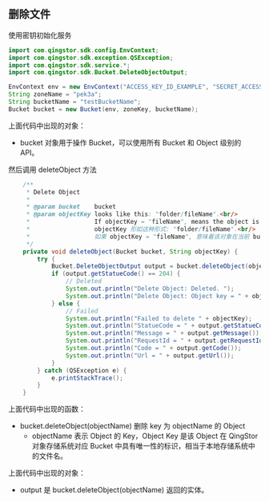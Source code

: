 ## 删除文件

使用密钥初始化服务

```java
import com.qingstor.sdk.config.EnvContext;
import com.qingstor.sdk.exception.QSException;
import com.qingstor.sdk.service.*;
import com.qingstor.sdk.Bucket.DeleteObjectOutput;

EnvContext env = new EnvContext("ACCESS_KEY_ID_EXAMPLE", "SECRET_ACCESS_KEY_EXAMPLE");
String zoneName = "pek3a";
String bucketName = "testBucketName";
Bucket bucket = new Bucket(env, zoneKey, bucketName);
```

上面代码中出现的对象：

- bucket 对象用于操作 Bucket，可以使用所有 Bucket 和 Object 级别的 API。

然后调用 deleteObject 方法

```java
    /**
     * Delete Object
     *
     * @param bucket    bucket
     * @param objectKey looks like this: "folder/fileName".<br/>
     *                  If objectKey = "fileName", means the object is in the bucket's root folder.<br/>
     *                  objectKey 形如这种形式: "folder/fileName".<br/>
     *                  如果 objectKey = "fileName", 意味着该对象在当前 bucket 的根目录。
     */
    private void deleteObject(Bucket bucket, String objectKey) {
        try {
            Bucket.DeleteObjectOutput output = bucket.deleteObject(objectKey);
            if (output.getStatueCode() == 204) {
                // Deleted
                System.out.println("Delete Object: Deleted. ");
                System.out.println("Delete Object: Object key = " + objectKey);
            } else {
                // Failed
                System.out.println("Failed to delete " + objectKey);
                System.out.println("StatueCode = " + output.getStatueCode());
                System.out.println("Message = " + output.getMessage());
                System.out.println("RequestId = " + output.getRequestId());
                System.out.println("Code = " + output.getCode());
                System.out.println("Url = " + output.getUrl());
            }
        } catch (QSException e) {
            e.printStackTrace();
        }
    }
```

上面代码中出现的函数：

- bucket.deleteObject(objectName) 删除 key 为 objectName 的 Object
  - objectName 表示 Object 的 Key，Object Key 是该 Object 在 QingStor 对象存储系统对应 Bucket 中具有唯一性的标识，相当于本地存储系统中的文件名。

上面代码中出现的对象：

- output 是 bucket.deleteObject(objectName) 返回的实体。
